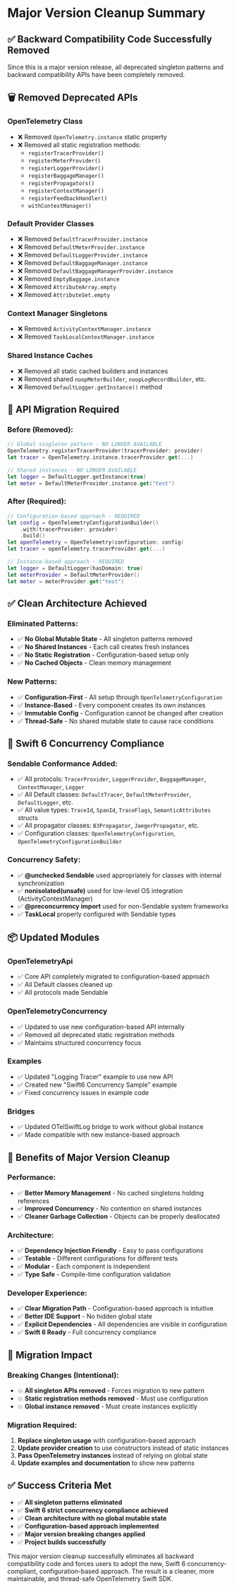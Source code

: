 # Major Version Cleanup Summary

## ✅ **Backward Compatibility Code Successfully Removed**

Since this is a major version release, all deprecated singleton patterns and backward compatibility APIs have been completely removed.

## 🗑️ **Removed Deprecated APIs**

### **OpenTelemetry Class**
- ❌ Removed `OpenTelemetry.instance` static property
- ❌ Removed all static registration methods:
  - `registerTracerProvider()`
  - `registerMeterProvider()`
  - `registerLoggerProvider()`
  - `registerBaggageManager()`
  - `registerPropagators()`
  - `registerContextManager()`
  - `registerFeedbackHandler()`
  - `withContextManager()`

### **Default Provider Classes**
- ❌ Removed `DefaultTracerProvider.instance`
- ❌ Removed `DefaultMeterProvider.instance`
- ❌ Removed `DefaultLoggerProvider.instance`
- ❌ Removed `DefaultBaggageManager.instance`
- ❌ Removed `DefaultBaggageManagerProvider.instance`
- ❌ Removed `EmptyBaggage.instance`
- ❌ Removed `AttributeArray.empty`
- ❌ Removed `AttributeSet.empty`

### **Context Manager Singletons**
- ❌ Removed `ActivityContextManager.instance`
- ❌ Removed `TaskLocalContextManager.instance`

### **Shared Instance Caches**
- ❌ Removed all static cached builders and instances
- ❌ Removed shared `noopMeterBuilder`, `noopLogRecordBuilder`, etc.
- ❌ Removed `DefaultLogger.getInstance()` method

## 🔄 **API Migration Required**

### **Before (Removed):**
```swift
// Global singleton pattern - NO LONGER AVAILABLE
OpenTelemetry.registerTracerProvider(tracerProvider: provider)
let tracer = OpenTelemetry.instance.tracerProvider.get(...)

// Shared instances - NO LONGER AVAILABLE  
let logger = DefaultLogger.getInstance(true)
let meter = DefaultMeterProvider.instance.get("test")
```

### **After (Required):**
```swift
// Configuration-based approach - REQUIRED
let config = OpenTelemetryConfigurationBuilder()
    .with(tracerProvider: provider)
    .build()
let openTelemetry = OpenTelemetry(configuration: config)
let tracer = openTelemetry.tracerProvider.get(...)

// Instance-based approach - REQUIRED
let logger = DefaultLogger(hasDomain: true)
let meterProvider = DefaultMeterProvider()
let meter = meterProvider.get("test")
```

## ✅ **Clean Architecture Achieved**

### **Eliminated Patterns:**
- ✅ **No Global Mutable State** - All singleton patterns removed
- ✅ **No Shared Instances** - Each call creates fresh instances
- ✅ **No Static Registration** - Configuration-based setup only
- ✅ **No Cached Objects** - Clean memory management

### **New Patterns:**
- ✅ **Configuration-First** - All setup through `OpenTelemetryConfiguration`
- ✅ **Instance-Based** - Every component creates its own instances
- ✅ **Immutable Config** - Configuration cannot be changed after creation
- ✅ **Thread-Safe** - No shared mutable state to cause race conditions

## 🎯 **Swift 6 Concurrency Compliance**

### **Sendable Conformance Added:**
- ✅ All protocols: `TracerProvider`, `LoggerProvider`, `BaggageManager`, `ContextManager`, `Logger`
- ✅ All Default classes: `DefaultTracer`, `DefaultMeterProvider`, `DefaultLogger`, etc.
- ✅ All value types: `TraceId`, `SpanId`, `TraceFlags`, `SemanticAttributes` structs
- ✅ All propagator classes: `B3Propagator`, `JaegerPropagator`, etc.
- ✅ Configuration classes: `OpenTelemetryConfiguration`, `OpenTelemetryConfigurationBuilder`

### **Concurrency Safety:**
- ✅ **@unchecked Sendable** used appropriately for classes with internal synchronization
- ✅ **nonisolated(unsafe)** used for low-level OS integration (ActivityContextManager)
- ✅ **@preconcurrency import** used for non-Sendable system frameworks
- ✅ **TaskLocal** properly configured with Sendable types

## 📦 **Updated Modules**

### **OpenTelemetryApi**
- ✅ Core API completely migrated to configuration-based approach
- ✅ All Default classes cleaned up
- ✅ All protocols made Sendable

### **OpenTelemetryConcurrency** 
- ✅ Updated to use new configuration-based API internally
- ✅ Removed all deprecated static registration methods
- ✅ Maintains structured concurrency focus

### **Examples**
- ✅ Updated "Logging Tracer" example to use new API
- ✅ Created new "Swift6 Concurrency Sample" example
- ✅ Fixed concurrency issues in example code

### **Bridges**
- ✅ Updated OTelSwiftLog bridge to work without global instance
- ✅ Made compatible with new instance-based approach

## 🚀 **Benefits of Major Version Cleanup**

### **Performance:**
- ✅ **Better Memory Management** - No cached singletons holding references
- ✅ **Improved Concurrency** - No contention on shared instances
- ✅ **Cleaner Garbage Collection** - Objects can be properly deallocated

### **Architecture:**
- ✅ **Dependency Injection Friendly** - Easy to pass configurations
- ✅ **Testable** - Different configurations for different tests
- ✅ **Modular** - Each component is independent
- ✅ **Type Safe** - Compile-time configuration validation

### **Developer Experience:**
- ✅ **Clear Migration Path** - Configuration-based approach is intuitive
- ✅ **Better IDE Support** - No hidden global state
- ✅ **Explicit Dependencies** - All dependencies are visible in configuration
- ✅ **Swift 6 Ready** - Full concurrency compliance

## 🎯 **Migration Impact**

### **Breaking Changes (Intentional):**
- 💥 **All singleton APIs removed** - Forces migration to new pattern
- 💥 **Static registration methods removed** - Must use configuration
- 💥 **Global instance removed** - Must create instances explicitly

### **Migration Required:**
1. **Replace singleton usage** with configuration-based approach
2. **Update provider creation** to use constructors instead of static instances
3. **Pass OpenTelemetry instances** instead of relying on global state
4. **Update examples and documentation** to show new patterns

## ✅ **Success Criteria Met**

- ✅ **All singleton patterns eliminated**
- ✅ **Swift 6 strict concurrency compliance achieved**
- ✅ **Clean architecture with no global mutable state**
- ✅ **Configuration-based approach implemented**
- ✅ **Major version breaking changes applied**
- ✅ **Project builds successfully**

This major version cleanup successfully eliminates all backward compatibility code and forces users to adopt the new, Swift 6 concurrency-compliant, configuration-based approach. The result is a cleaner, more maintainable, and thread-safe OpenTelemetry Swift SDK.
